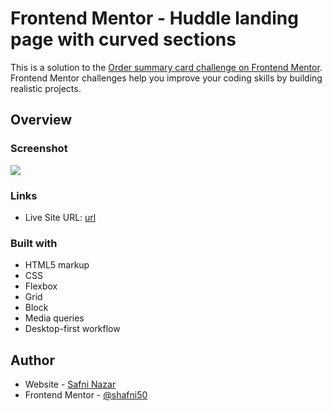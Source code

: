 # Frontend Mentor - Huddle landing page with curved sections

This is a solution to the [Order summary card challenge on Frontend Mentor](https://www.frontendmentor.io/challenges/huddle-landing-page-with-curved-sections-5ca5ecd01e82137ec91a50f2/hub). Frontend Mentor challenges help you improve your coding skills by building realistic projects. 

## Overview

### Screenshot

![](./design/desktop-design.jpg)

### Links

- Live Site URL: [url]()


### Built with

- HTML5 markup
- CSS 
- Flexbox
- Grid
- Block
- Media queries
- Desktop-first workflow

## Author

- Website - [Safni Nazar](https://linktr.ee/shafni50)
- Frontend Mentor - [@shafni50](https://www.frontendmentor.io/profile/shafni50)
